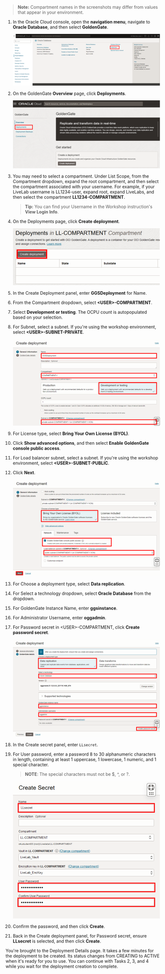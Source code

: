 <!--
    {
        "name":"Create a deployment",
        "description":"Create a deployment"
    }
-->
> **Note:** Compartment names in the screenshots may differ from values that appear in your environment.

1.  In the Oracle Cloud console, open the **navigation menu**, navigate to **Oracle Database**, and then select **GoldenGate**.

    ![GoldenGate in Oracle Cloud navigation menu](../../../../ggs-common/create/images/database-goldengate.png " ")

2.  On the GoldenGate **Overview** page, click **Deployments**.

    ![GoldenGate Overview page](../../../../ggs-common/create/images/01-02-ggs-overview.png " ")

3.  You may need to select a compartment. Under List Scope, from the Compartment dropdown, expand the root compartment, and then select the compartment associated with your username. For example, if your LiveLab username is LL1234-user, expand root, expand LiveLabs, and then select the compartment **LL1234-COMPARTMENT**.

    > **Tip:** You can find your Username in the Workshop instruction's **View Login Info**.

4.  On the Deployments page, click **Create deployment**.

    ![Deployments page](../../../../ggs-common/create/images/01-04-create-deployment.png " ")

5.  In the Create Deployment panel, enter **GGSDeployment** for Name.

6.  From the Compartment dropdown, select **&lt;USER&gt;-COMPARTMENT**.

7.  Select **Development or testing**. The OCPU count is autopopulated based on your selection.

8.  For Subnet, select a subnet. If you're using the workshop environment, select **&lt;USER&gt;-SUBNET-PRIVATE**.

    ![Completed Create GoldenGate Deployment fields](../../../../ggs-common/create/images/01-07-create-deployment-general-info.png " ")

9.  For License type, select **Bring Your Own License (BYOL)**.

10. Click **Show advanced options**, and then select **Enable GoldenGate console public access**.

11. For Load balancer subnet, select a subnet. If you're using the workshop environment, select **&lt;USER&gt;-SUBNET-PUBLIC**.

12. Click **Next**.

    ![Completed Create GoldenGate Deployment fields](../../../../ggs-common/create/images/01-10-create-deployment-general-info.png " ")

13. For Choose a deployment type, select **Data replication**.

14. For Select a technology dropdown, select **Oracle Database** from the dropdown.

15. For GoldenGate Instance Name, enter **ggsinstance**.

16. For Administrator Username, enter **oggadmin**.

17. For Password secret in &lt;USER&gt;-COMPARTMENT, click **Create password secret**.

    ![GoldenGate details](../../../../ggs-common/create/images/01-16-create-deployment-gg-details.png " ")

18. In the Create secret panel, enter `LLsecret`.

19. For User password, enter a password 8 to 30 alphanumeric characters in length, containing at least 1 uppercase, 1 lowercase, 1 numeric, and 1 special character.

    > **NOTE**: The special characters must not be $, ^, or ?. 

    ![Create Password secret](../../../../ggs-common/create/images/01-19-passwordsecret.png " ")

20. Confirm the password, and then click **Create**.

21. Back in the Create deployment panel, for Password secret, ensure **LLsecret** is selected, and then click **Create**.

You're brought to the Deployment Details page. It takes a few minutes for the deployment to be created. Its status changes from CREATING to ACTIVE when it's ready for you to use. You can continue with Tasks 2, 3, and 4 while you wait for the deployment creation to complete.